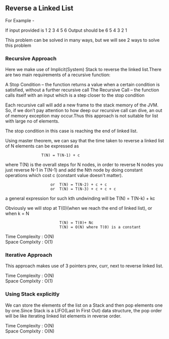 ## Reverse a Linked List


For Example - 

If input provided is   1 2 3 4 5 6
Output should be       6 5 4 3 2 1


This problem can be solved in many ways, but we will see 2 ways to solve this problem

### Recursive Approach

Here we make use of Implicit(System) Stack to reverse the linked list.There are two main requirements of a recursive function:

A Stop Condition   – the function returns a value when a certain condition is satisfied, without a further recursive call
The Recursive Call – the function calls itself with an input which is a step closer to the stop condition

Each recursive call will add a new frame to the stack memory of the JVM. So, if we don’t pay attention to how deep our 
recursive call can dive, an out of memory exception may occur.Thus this approach is not suitable for list with large no of 
elements.

The stop condition in this case is reaching the end of linked list.

Using master theorem, we can say that the time taken to reverse a linked list of N elements can be expressed as
	
					T(N) = T(N-1) + c
									
where T(N) is the overall steps for N nodes, in order to reverse N nodes you just reverse N-1 in T(N-1) and add the Nth 
node by doing constant operations which cost c (constant value doesn't matter).
			
            			or	T(N) = T(N-2) + c + c
            			or	T(N) = T(N-3) + c + c + c 
            
a general expression for such kth undwinding will be  T(N) = T(N-k) + kc
            
Obviously we will stop at T(0)(when we reach the end of linked list), or when k = N

            				T(N) = T(0)+ Nc
            				T(N) = O(N) where T(0) is a constant

Time Complexity : O(N)<br />
Space Complxity : O(1)


### Iterative Approach

This approach makes use of 3 pointers prev, curr, next to reverse linked list.

Time Complexity : O(N)<br />
Space Complxity : O(1)


### Using Stack explicitly

We can store the elements of the list on a Stack and then pop elements one by one.Since Stack is a LIFO(Last In First Out) 
data structure, the pop order will be like iterating linked list elements in reverse order.

Time Complexity : O(N)<br />
Space Complxity : O(N)
